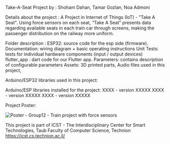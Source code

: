 Take-A-Seat Project by : Shoham Dahan, Tamar Gozlan, Noa Admoni

Details about the project :
A Project in Internet of Things (IoT) - "Take A Seat".
Using force sensors on each seat, “Take A Seat” presents data
regarding available seats in each train car through screens, making the
passenger distribution on the railway more uniform. 

Folder description :
ESP32: source code for the esp side (firmware).
Documentation: wiring diagram + basic operating instructions
Unit Tests: tests for individual hardware components (input / output devices)
flutter_app : dart code for our Flutter app.
Parameters: contains description of configurable parameters
Assets: 3D printed parts, Audio files used in this project,

Arduino/ESP32 libraries used in this project:

Arduino/ESP libraries installed for the project:
XXXX - version XXXXX
XXXX - version XXXXX
XXXX - version XXXXX

Project Poster:

![Poster - Group12 - Train project with force sensors](https://github.com/train-project-IOT/Take-A-Seat/assets/141609508/41f8a09b-8f37-4058-8034-0597881d182c)


This project is part of ICST - The Interdisciplinary Center for Smart Technologies, Taub Faculty of Computer Science, Technion https://icst.cs.technion.ac.il/
